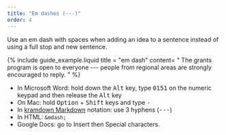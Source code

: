 ```yaml
---
title: "Em dashes (---)"
order: 4
---
```


Use an em dash with spaces when adding an idea to a sentence instead of using a full stop and new sentence.

{% include guide_example.liquid
  title = "em dash"
  content= "
The grants program is open to everyone --- people from regional areas are strongly encouraged to reply.
"
%}

- In Microsoft Word: hold down the <kbd>Alt</kbd> key, type <kbd>0151</kbd> on the numeric keypad and then release the <kbd>Alt</kbd> key
- On Mac: hold <kbd>Option</kbd> + <kbd>Shift</kbd> keys and type <kbd>-</kbd>
- In [kramdown Markdown](http://kramdown.gettalong.org/) notation: use 3 hyphens (<kbd>---</kbd>)
- In HTML: `&mdash;`
- Google Docs: go to Insert then Special characters.

